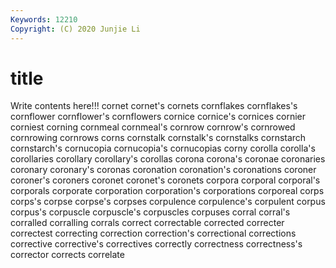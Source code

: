 ```yaml
---
Keywords: 12210
Copyright: (C) 2020 Junjie Li
---
```


# title

Write contents here!!!
cornet 
cornet's 
cornets 
cornflakes 
cornflakes's
cornflower 
cornflower's 
cornflowers 
cornice 
cornice's 
cornices 
cornier 
corniest 
corning 
cornmeal
cornmeal's 
cornrow 
cornrow's 
cornrowed 
cornrowing 
cornrows 
corns 
cornstalk 
cornstalk's 
cornstalks
cornstarch 
cornstarch's 
cornucopia 
cornucopia's 
cornucopias 
corny 
corolla 
corolla's 
corollaries 
corollary
corollary's 
corollas 
corona 
corona's 
coronae 
coronaries 
coronary 
coronary's 
coronas 
coronation
coronation's 
coronations 
coroner 
coroner's 
coroners 
coronet 
coronet's 
coronets 
corpora 
corporal
corporal's 
corporals 
corporate 
corporation 
corporation's 
corporations 
corporeal 
corps 
corps's 
corpse
corpse's 
corpses 
corpulence 
corpulence's 
corpulent 
corpus 
corpus's 
corpuscle 
corpuscle's 
corpuscles
corpuses 
corral 
corral's 
corralled 
corralling 
corrals 
correct 
correctable 
corrected 
correcter
correctest 
correcting 
correction 
correction's 
correctional 
corrections 
corrective 
corrective's 
correctives 
correctly
correctness 
correctness's 
corrector 
corrects 
correlate 
